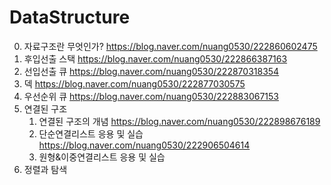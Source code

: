 # DataStructure

0. 자료구조란 무엇인가? https://blog.naver.com/nuang0530/222860602475
1. 후입선출 스택 https://blog.naver.com/nuang0530/222866387163
2. 선입선출 큐 https://blog.naver.com/nuang0530/222870318354
3. 덱 https://blog.naver.com/nuang0530/222877030575
4. 우선순위 큐 https://blog.naver.com/nuang0530/222883067153
5. 연결된 구조
    1. 연결된 구조의 개념 https://blog.naver.com/nuang0530/222898676189
    2. 단순연결리스트 응용 및 실습 https://blog.naver.com/nuang0530/222906504614
    3. 원형&이중연결리스트 응용 및 실습
6. 정렬과 탐색
